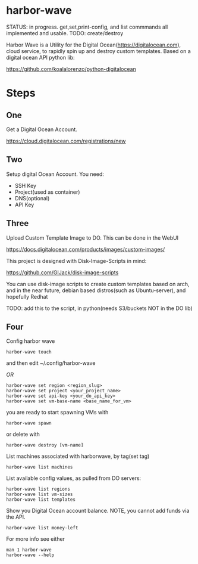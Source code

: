 harbor-wave
=============

STATUS: in progress. get,set,print-config, and list commmands all implemented
and usable. TODO: create/destroy

Harbor Wave is a Utility for the Digital Ocean(https://digitalocean.com), cloud
service, to rapidly spin up and destroy custom templates. Based on a digital
ocean API python lib:

https://github.com/koalalorenzo/python-digitalocean

Steps
====

One
-----
Get a Digital Ocean Account.

https://cloud.digitalocean.com/registrations/new

Two
-----
Setup digital Ocean Account. You need:
* SSH Key
* Project(used as container)
* DNS(optional)
* API Key

Three
------
Upload Custom Template Image to DO. This can be done in the WebUI

https://docs.digitalocean.com/products/images/custom-images/

This project is designed with Disk-Image-Scripts in mind:

https://github.com/GIJack/disk-image-scripts

You can use disk-image scripts to create custom templates based on arch, and
in the near future, debian based distros(such as Ubuntu-server), and hopefully
Redhat

TODO: add this to the script, in python(needs S3/buckets NOT in the DO lib)

Four
----
Config harbor wave
```
harbor-wave touch
```
and then edit ~/.config/harbor-wave

*OR*

```
harbor-wave set region <region_slug>
harbor-wave set project <your_project_name>
harbor-wave set api-key <your_do_api_key>
harbor-wave set vm-base-name <base_name_for_vm>
```

you are ready to start spawning VMs with

```
harbor-wave spawn
```

or delete with

```
harbor-wave destroy [vm-name]
```

List machines associated with harborwave, by tag(set tag)
```
harbor-wave list machines
```
List available config values, as pulled from DO servers:
```
harbor-wave list regions
harbor-wave list vm-sizes
harbor-wave list templates
```

Show you Digital Ocean account balance. NOTE, you cannot add funds via the API.
```
harbor-wave list money-left
```

For more info see either
```
man 1 harbor-wave
harbor-wave --help
```
